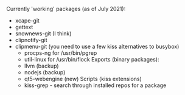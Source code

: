 Currently 'working' packages (as of July 2021):
  - xcape-git
  - gettext
  - snownews-git (I think)
  - clipnotify-git
  - clipmenu-git (you need to use a few kiss alternatives to busybox)
	- procps-ng for /usr/bin/pgrep
	- util-linux for /usr/bin/flock
Exports (binary packages):
	- llvm (backup)
	- nodejs (backup)
	- qt5-webengine (new)
Scripts (kiss extensions)
	- kiss-grep - search through installed repos for a package
